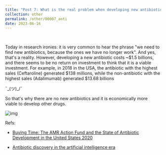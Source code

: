 ```yaml
---
title: "Post 7: What is the real problem when developing new antibiotics? 💊"
collection: other
permalink: /other/00007_anti
date: 2023-06-16
---
```


&nbsp;

Today in research ironies: it is very common to hear the phrase "we need to find new antibiotics, because the ones we have no longer work". And yes, that's a reality. However, developing a new antibiotic costs ~$1.5 billions, and there seems to be no return on investment to think that it is a viable investment. For example, in 2018 in the USA, the antibiotic with the highest sales (Ceftaroline) generated $138 millions, while the non-antibiotic with the highest sales (Adalimumab) generated $13.68 billions 

¯\_(ツ)_/¯

So that's why there are no new antibiotics and it is economically more viable to develop other drugs.

![img](/images/general/00007_anti.jpg)


Refs:
* [Buying Time: The AMR Action Fund and the State of Antibiotic Development in the United States 2020](https://www.ncbi.nlm.nih.gov/pmc/articles/PMC7652093/)

* [Antibiotic discovery in the artificial intelligence era](https://pubmed.ncbi.nlm.nih.gov/36447334/)

